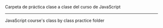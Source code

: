 Carpeta de práctica clase a clase del curso de JavaScript

----------------------------------------------

JavaScript course's class by class practice folder